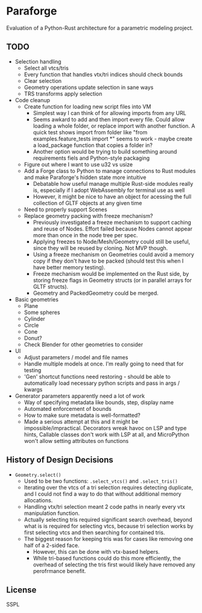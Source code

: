 # Paraforge

Evaluation of a Python-Rust architecture for a parametric modeling project.

## TODO

- Selection handling
  * Select all vtcs/tris
  * Every function that handles vtx/tri indices should check bounds
  * Clear selection
  * Geometry operations update selection in sane ways
  * TRS transforms apply selection
- Code cleanup
  * Create function for loading new script files into VM
    - Simplest way I can think of for allowing imports from any URL
    - Seems awkard to add and then import every file. Could allow loading a
      whole folder, or replace import with another function. A quick test shows
      import from folder like "from examples.feature_tests import *" seems to
      work - maybe create a load_package function that copies a folder in?
    - Another option would be trying to build something around requirements
      fiels and Python-style packaging
  * Figure out where I want to use u32 vs usize
  * Add a Forge class to Python to manage connections to Rust modules and
    make Paraforge's hidden state more intuitive
    - Debatable how useful manage multiple Rust-side modules really is,
      especially if I adopt WebAssembly for terminal use as well
    - However, it might be nice to have an object for acessing the full
      collection of GLTF objects at any given time
  * Need to properly support Scenes
  * Replace geometry packing with freeze mechanism?
    - Previously investigated a freeze mechanism to support caching and reuse of
      Nodes. Effort failed because Nodes cannot appear more than once in the
      node tree per spec.
    - Applying freezes to Node/Mesh/Geometry could still be useful, since they
      will be reused by cloning. Not MVP though.
    - Using a freeze mechanism on Geometries could avoid a memory copy if they
      don't have to be packed (should test this when I have better memory
      testing).
    - Freeze mechanism would be implemented on the Rust side, by storing freeze
      flags in Geometry structs (or in parallel arrays for GLTF structs).
    - Geometry and PackedGeometry could be merged.
- Basic geometries
  * Plane
  * Some spheres
  * Cylinder
  * Circle
  * Cone
  * Donut?
  * Check Blender for other geometries to consider
- UI
  * Adjust parameters / model and file names
  * Handle multiple models at once. I'm really going to need that for testing
  * 'Gen' shortcut functions need restoring - should be able to automatically
    load necessary python scripts and pass in args / kwargs
- Generator parameters apparently need a lot of work
  * Way of specifying metadata like bounds, step, display name
  * Automated enforcement of bounds
  * How to make sure metadata is well-formatted?
  * Made a serious attempt at this and it might be impossible/impractical.
    Decorators wreak havoc on LSP and type hints, Callable classes don't work
    with LSP at all, and MicroPython won't allow setting attributes on functions

## History of Design Decisions

- `Geometry.select()`
  * Used to be two functions: `.select_vtcs()` and `.select_tris()`
  * Iterating over the vtcs of a tri selection requires detecting duplicate,
    and I could not find a way to do that without additional memory allocations.
  * Handling vtx/tri selection meant 2 code paths in nearly every vtx
    manipulation function.
  * Actually selecting tris required significant search overhead, beyond what is
    is required for selecting vtcs, because tri selection works by first
    selecting vtcs and then searching for contained tris.
  * The biggest reason for keeping tris was for cases like removing one half of
    a 2-sided face.
    - However, this can be done with vtx-based helpers.
    - While tri-based functions could do this more efficiently, the overhead of
      selecting the tris first would likely have removed any perofrmance
      benefit.

## License

SSPL
